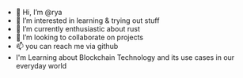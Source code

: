 - 👋 Hi, I’m @rya
- 👀 I’m interested in learning & trying out stuff
- 🌱 I’m currently enthusiastic about rust 
- 💞️ I’m looking to collaborate on projects
- 📫 you can reach me via github
- I'm Learning about Blockchain Technology and its use cases in our everyday world 
<!---
techgrr/techgrr is a ✨ special ✨ repository because its `README.md` (this file) appears on your GitHub profile.
You can click the Preview link to take a look at your changes.
--->
